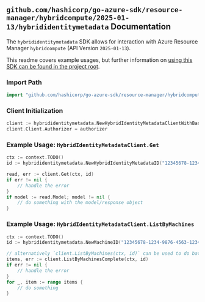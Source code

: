 
## `github.com/hashicorp/go-azure-sdk/resource-manager/hybridcompute/2025-01-13/hybrididentitymetadata` Documentation

The `hybrididentitymetadata` SDK allows for interaction with Azure Resource Manager `hybridcompute` (API Version `2025-01-13`).

This readme covers example usages, but further information on [using this SDK can be found in the project root](https://github.com/hashicorp/go-azure-sdk/tree/main/docs).

### Import Path

```go
import "github.com/hashicorp/go-azure-sdk/resource-manager/hybridcompute/2025-01-13/hybrididentitymetadata"
```


### Client Initialization

```go
client := hybrididentitymetadata.NewHybridIdentityMetadataClientWithBaseURI("https://management.azure.com")
client.Client.Authorizer = authorizer
```


### Example Usage: `HybridIdentityMetadataClient.Get`

```go
ctx := context.TODO()
id := hybrididentitymetadata.NewHybridIdentityMetadataID("12345678-1234-9876-4563-123456789012", "example-resource-group", "machineName", "hybridIdentityMetadataName")

read, err := client.Get(ctx, id)
if err != nil {
	// handle the error
}
if model := read.Model; model != nil {
	// do something with the model/response object
}
```


### Example Usage: `HybridIdentityMetadataClient.ListByMachines`

```go
ctx := context.TODO()
id := hybrididentitymetadata.NewMachineID("12345678-1234-9876-4563-123456789012", "example-resource-group", "machineName")

// alternatively `client.ListByMachines(ctx, id)` can be used to do batched pagination
items, err := client.ListByMachinesComplete(ctx, id)
if err != nil {
	// handle the error
}
for _, item := range items {
	// do something
}
```

